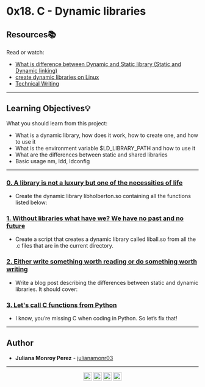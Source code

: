 # 0x18. C - Dynamic libraries

## Resources:books:
Read or watch:
* [What is difference between Dynamic and Static library (Static and Dynamic linking)](https://intranet.hbtn.io/rltoken/FrHmqtTW-frrOt0yf2blOw)
* [create dynamic libraries on Linux](https://intranet.hbtn.io/rltoken/Zj0XtgNWUQyEYuABr47p8Q)
* [Technical Writing](https://intranet.hbtn.io/rltoken/NnmQ5eohod3BpT3r0cFlRA)

---
## Learning Objectives:bulb:
What you should learn from this project:

* What is a dynamic library, how does it work, how to create one, and how to use it
* What is the environment variable $LD_LIBRARY_PATH and how to use it
* What are the differences between static and shared libraries
* Basic usage nm, ldd, ldconfig

---

### [0. A library is not a luxury but one of the necessities of life](./libholberton.so)
* Create the dynamic library libholberton.so containing all the functions listed below:


### [1. Without libraries what have we? We have no past and no future](./1-create_dynamic_lib.sh)
* Create a script that creates a dynamic library called liball.so from all the .c files that are in the current directory.


### [2. Either write something worth reading or do something worth writing](./100-operations.so)
* Write a blog post describing the differences between static and dynamic libraries. It should cover:


### [3. Let's call C functions from Python](./101-make_me_win.sh)
* I know, you’re missing C when coding in Python. So let’s fix that!


---

## Author
* **Juliana Monroy Perez** - [julianamonr03](https://github.com/julianamonr03)


-----
<div align="center">


[<img align="center" alt="contact | Twitter" width="22px" src="https://cdn.jsdelivr.net/npm/simple-icons@v3/icons/twitter.svg" />](https://twitter.com/julianamonroy03)
[<img align="center" alt="contact | LinkedIn" width="22px" src="https://cdn.jsdelivr.net/npm/simple-icons@v3/icons/linkedin.svg" />](https://www.linkedin.com/in/juliana-monroy-5760b9199)
[<img align="center" alt="contact | Instagram" width="22px" src="https://cdn.jsdelivr.net/npm/simple-icons@v3/icons/instagram.svg" />](https://www.instagram.com/julianamonr03)
[<img align="center" alt="contact | Instagram" width="22px" src="https://cdn.jsdelivr.net/npm/simple-icons@3.13.0/icons/discord.svg" />](https://discord.com/users/deuterium#0883)
